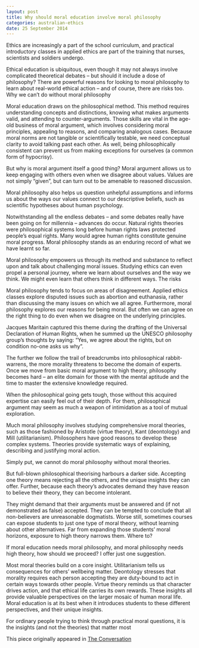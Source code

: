 ```yaml
---
layout: post
title: Why should moral education involve moral philosophy
categories: australian-ethics
date: 25 September 2014
---
```


Ethics are increasingly a part of the school curriculum, and practical introductory classes in applied ethics are part of the training that nurses, scientists and soldiers undergo.

Ethical education is ubiquitous, even though it may not always involve complicated theoretical debates – but should it include a dose of philosophy? There are powerful reasons for looking to moral philosophy to learn about real-world ethical action – and of course, there are risks too.
Why we can’t do without moral philosophy

Moral education draws on the philosophical method. This method requires understanding concepts and distinctions, knowing what makes arguments valid, and attending to counter-arguments. Those skills are vital in the age-old business of moral argument, which involves considering moral principles, appealing to reasons, and comparing analogous cases. Because moral norms are not tangible or scientifically testable, we need conceptual clarity to avoid talking past each other. As well, being philosophically consistent can prevent us from making exceptions for ourselves (a common form of hypocrisy).

But why is moral argument itself a good thing? Moral argument allows us to keep engaging with others even when we disagree about values. Values are not simply “given”, but can turn out to be amenable to reasoned discussion.

Moral philosophy also helps us question unhelpful assumptions and informs us about the ways our values connect to our descriptive beliefs, such as scientific hypotheses about human psychology.

Notwithstanding all the endless debates – and some debates really have been going on for millennia – advances do occur. Natural rights theories were philosophical systems long before human rights laws protected people’s equal rights. Many would agree human rights constitute genuine moral progress. Moral philosophy stands as an enduring record of what we have learnt so far.

Moral philosophy empowers us through its method and substance to reflect upon and talk about challenging moral issues. Studying ethics can even propel a personal journey, where we learn about ourselves and the way we think. We might even learn that others think in different ways.
The risks

Moral philosophy tends to focus on areas of disagreement. Applied ethics classes explore disputed issues such as abortion and euthanasia, rather than discussing the many issues on which we all agree. Furthermore, moral philosophy explores our reasons for being moral. But often we can agree on the right thing to do even when we disagree on the underlying principles.

Jacques Maritain captured this theme during the drafting of the Universal Declaration of Human Rights, when he summed up the UNESCO philosophy group’s thoughts by saying: “Yes, we agree about the rights, but on condition no-one asks us why”.

The further we follow the trail of breadcrumbs into philosophical rabbit-warrens, the more morality threatens to become the domain of experts. Once we move from basic moral argument to high theory, philosophy becomes hard – an elite domain for those with the mental aptitude and the time to master the extensive knowledge required.

When the philosophical going gets tough, those without this acquired expertise can easily feel out of their depth. For them, philosophical argument may seem as much a weapon of intimidation as a tool of mutual exploration.

Much moral philosophy involves studying comprehensive moral theories, such as those fashioned by Aristotle (virtue theory), Kant (deontology) and Mill (utilitarianism). Philosophers have good reasons to develop these complex systems. Theories provide systematic ways of explaining, describing and justifying moral action.

Simply put, we cannot do moral philosophy without moral theories.

But full-blown philosophical theorising harbours a darker side. Accepting one theory means rejecting all the others, and the unique insights they can offer. Further, because each theory’s advocates demand they have reason to believe their theory, they can become intolerant.

They might demand that their arguments must be answered and (if not demonstrated as false) accepted. They can be tempted to conclude that all non-believers are unreasonable dogmatists. Worse still, sometimes courses can expose students to just one type of moral theory, without learning about other alternatives. Far from expanding those students’ moral horizons, exposure to high theory narrows them.
Where to?

If moral education needs moral philosophy, and moral philosophy needs high theory, how should we proceed? I offer just one suggestion.

Most moral theories build on a core insight. Utilitarianism tells us consequences for others’ wellbeing matter. Deontology stresses that morality requires each person accepting they are duty-bound to act in certain ways towards other people. Virtue theory reminds us that character drives action, and that ethical life carries its own rewards. These insights all provide valuable perspectives on the larger mosaic of human moral life. Moral education is at its best when it introduces students to these different perspectives, and their unique insights.

For ordinary people trying to think through practical moral questions, it is the insights (and not the theories) that matter most

This piece originally appeared in [The Conversation](http://theconversation.com/why-moral-education-should-involve-moral-philosophy-31675)
